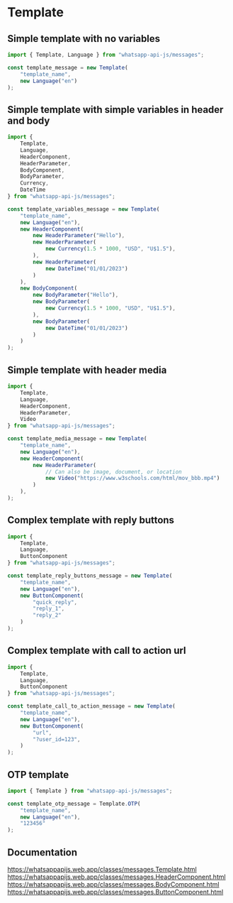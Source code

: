 # Template

## Simple template with no variables

```ts
import { Template, Language } from "whatsapp-api-js/messages";

const template_message = new Template(
    "template_name",
    new Language("en")
);
```

## Simple template with simple variables in header and body

```ts
import {
    Template,
    Language,
    HeaderComponent,
    HeaderParameter,
    BodyComponent,
    BodyParameter,
    Currency,
    DateTime
} from "whatsapp-api-js/messages";

const template_variables_message = new Template(
    "template_name",
    new Language("en"),
    new HeaderComponent(
        new HeaderParameter("Hello"),
        new HeaderParameter(
            new Currency(1.5 * 1000, "USD", "U$1.5"),
        ),
        new HeaderParameter(
            new DateTime("01/01/2023")
        )
    ),
    new BodyComponent(
        new BodyParameter("Hello"),
        new BodyParameter(
            new Currency(1.5 * 1000, "USD", "U$1.5"),
        ),
        new BodyParameter(
            new DateTime("01/01/2023")
        )
    )
);
```

## Simple template with header media

```ts
import {
    Template,
    Language,
    HeaderComponent,
    HeaderParameter,
    Video
} from "whatsapp-api-js/messages";

const template_media_message = new Template(
    "template_name",
    new Language("en"),
    new HeaderComponent(
        new HeaderParameter(
            // Can also be image, document, or location
            new Video("https://www.w3schools.com/html/mov_bbb.mp4")
        )
    ),
);
```

## Complex template with reply buttons

```ts
import {
    Template,
    Language,
    ButtonComponent
} from "whatsapp-api-js/messages";

const template_reply_buttons_message = new Template(
    "template_name",
    new Language("en"),
    new ButtonComponent(
        "quick_reply",
        "reply_1",
        "reply_2"
    )
);
```

## Complex template with call to action url

```ts
import {
    Template,
    Language,
    ButtonComponent
} from "whatsapp-api-js/messages";

const template_call_to_action_message = new Template(
    "template_name",
    new Language("en"),
    new ButtonComponent(
        "url",
        "?user_id=123",
    )
);
```

## OTP template

```ts
import { Template } from "whatsapp-api-js/messages";

const template_otp_message = Template.OTP(
    "template_name",
    new Language("en"),
    "123456"
);
```

## Documentation

https://whatsappapijs.web.app/classes/messages.Template.html
https://whatsappapijs.web.app/classes/messages.HeaderComponent.html
https://whatsappapijs.web.app/classes/messages.BodyComponent.html
https://whatsappapijs.web.app/classes/messages.ButtonComponent.html
